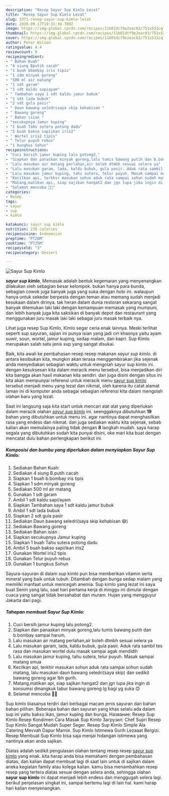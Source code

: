 ```yaml
---
description: "Resep Sayur Sup Kimlo Lezat"
title: "Resep Sayur Sup Kimlo Lezat"
slug: 3371-resep-sayur-sup-kimlo-lezat
date: 2020-09-17T19:31:34.789Z
image: https://img-global.cpcdn.com/recipes/11b01dcf9e2eac03/751x532cq70/sayur-sup-kimlo-foto-resep-utama.jpg
thumbnail: https://img-global.cpcdn.com/recipes/11b01dcf9e2eac03/751x532cq70/sayur-sup-kimlo-foto-resep-utama.jpg
cover: https://img-global.cpcdn.com/recipes/11b01dcf9e2eac03/751x532cq70/sayur-sup-kimlo-foto-resep-utama.jpg
author: Peter Wilson
ratingvalue: 4.4
reviewcount: 9
recipeingredient:
- " Bahan Kuah"
- "4 siung Bputih cacah"
- "1 buah bbombay iris tipis"
- "1 sdm minyak goreng"
- "500 ml air matang"
- "1 sdt garam"
- "1 sdt kaldu sapiayam"
- " Tambahan saya 1 sdt kaldu jamur bubuk"
- "1 sdt lada bubuk"
- "2 sdt gula pasir"
- " Daun bawang seledrisaya skip kehabisan "
- " Bawang goreng"
- " Bahan isian "
- "secukupnya Jamur kuping"
- "1 buah Tahu sutera potong dadu"
- "5 buah bakso sapiikan iris2"
- " Wortel iris2 tipis"
- " Telur puyuh rebus"
- "1 bungkus Sohun"
recipeinstructions:
- "Cuci bersih jamur kuping lalu potong2."
- "Siapkan dan panaskan minyak goreng,lalu tumis bawang putih dan b.bombay sampai harum."
- "Lalu masukan air matang perlahan,air boleh dtmbh sesuai selera ya"
- "Lalu masukan garam, lada, kaldu bubuk, gula pasir. Aduk rata sambil tes rasa dan masukan wortel dulu masak sampai agak mendidih"
- "Lalu masukan jamur kuping, tahu sutera, telur puyuh. Masak sampai matang smua"
- "Kecilkan api, terkhir masukan sohun aduk rata sampai sohun sudah matang, lalu masukan daun bawang seledri(saya skip) dan sedikit bawang goreng agar lbh gurih."
- "Matang,matikan api, siap sajikan hangat2 dan jgn lupa jika ingin di konsumsi dmangkuk tabur bawang goreng lg bagi yg suka 😊"
- "Selamat mencoba 🙏😊"
categories:
- Resep
tags:
- sayur
- sup
- kimlo

katakunci: sayur sup kimlo 
nutrition: 238 calories
recipecuisine: Indonesian
preptime: "PT26M"
cooktime: "PT35M"
recipeyield: "3"
recipecategory: Dessert

---
```



![Sayur Sup Kimlo](https://img-global.cpcdn.com/recipes/11b01dcf9e2eac03/751x532cq70/sayur-sup-kimlo-foto-resep-utama.jpg)

<b><i>sayur sup kimlo</i></b>, Memasak adalah bentuk kegemaran yang menyenangkan dilakukan oleh sebagian besar kelompok. bukan hanya para bunda, sebagian cowok juga banyak juga yang suka dengan hobi ini. walaupun hanya untuk sekedar berpesta dengan teman atau memang sudah menjadi kesukaan dalam dirinya. tak heran dalam dunia restoran sekarang sangat banyak ditemukan laki laki dengan kemampuan memasak yang mumpuni, dan lebih banyak juga kita saksikan di banyak depot dan restaurant yang menggunakan juru masak laki laki sebagai juru masak terbaik nya.

Lihat juga resep Sup Kimlo, Kimlo segar ceria enak lainnya. Meski terlihat seperti sup sayuran, sajian ini punya isian yang jadi ciri khasnya yaitu ayam suwir, soun, wortel, jamur kuping, sedap malam, dan kapri. Sup Kimlo merupakan salah satu jenis sup yang sangat disukai.

Baik, kita awali ke pembahasan resep resep makanan <i>sayur sup kimlo</i>. di antara kesibukan kita, mungkin akan terasa menggembirakan jika sejenak anda menyediakan sebagian waktu untuk mengolah sayur sup kimlo ini. dengan kesuksesan kita dalam meracik menu tersebut, bisa menjadikan diri kita bangga akan hasil makanan kita sendiri. dan juga disini dengan situs ini kita akan mempunyai referensi untuk meracik menu <u>sayur sup kimlo</u> tersebut menjadi menu yang lezat dan nikmat, oleh karena itu catat alamat laman ini di komputer anda sebagai sebagian referensi kita dalam mengolah olahan baru yang lezat.


Saat ini langsung saja kita start untuk mencari alat alat yang diperlukan dalam meracik olahan <u><i>sayur sup kimlo</i></u> ini. seenggaknya dibutuhkan <b>19</b> bahan yang dibutuhkan untuk menu ini. agar nantinya dapat menghasilkan rasa yang endess dan nikmat. dan juga sediakan waktu kita sejenak, sebab kalian akan memulainya paling tidak dengan <b>8</b> langkah mudah. saya harap segala yang dibutuhkan sudah kita punyai disini, oke mari kita buat dengan mencatat dulu bahan perlengkapan berikut ini.

<!--inarticleads1-->

##### Komposisi dan bumbu yang diperlukan dalam menyiapkan Sayur Sup Kimlo:

1. Sediakan  Bahan Kuah:
1. Sediakan 4 siung B.putih cacah
1. Siapkan 1 buah b.bombay iris tipis
1. Siapkan 1 sdm minyak goreng
1. Sediakan 500 ml air matang
1. Gunakan 1 sdt garam
1. Ambil 1 sdt kaldu sapi/ayam
1. Siapkan  Tambahan saya 1 sdt kaldu jamur bubuk
1. Ambil 1 sdt lada bubuk
1. Siapkan 2 sdt gula pasir
1. Sediakan  Daun bawang seledri(saya skip kehabisan 😅)
1. Sediakan  Bawang goreng
1. Sediakan  Bahan isian :
1. Siapkan secukupnya Jamur kuping
1. Siapkan 1 buah Tahu sutera potong dadu
1. Ambil 5 buah bakso sapi/ikan iris2
1. Gunakan  Wortel iris2 tipis
1. Gunakan  Telur puyuh rebus
1. Gunakan 1 bungkus Sohun


Sayura-sayuran di dalam sup kimlo pun bisa memberikan vitamin serta mineral yang baik untuk tubuh. Ditambah dengan bunga sedap malam yang memiliki manfaat untuk mencegah anemia. Sup kimlo yang lezat ini saya buat Senin yang lalu, saat hari pertama kerja di minggu ini dimulai dengan cuaca yang sangat tidak bersahabat dan muram. Hujan yang mengguyur Jakarta dari pagi. 

<!--inarticleads2-->

##### Tahapan membuat Sayur Sup Kimlo:

1. Cuci bersih jamur kuping lalu potong2.
1. Siapkan dan panaskan minyak goreng,lalu tumis bawang putih dan b.bombay sampai harum.
1. Lalu masukan air matang perlahan,air boleh dtmbh sesuai selera ya
1. Lalu masukan garam, lada, kaldu bubuk, gula pasir. Aduk rata sambil tes rasa dan masukan wortel dulu masak sampai agak mendidih
1. Lalu masukan jamur kuping, tahu sutera, telur puyuh. Masak sampai matang smua
1. Kecilkan api, terkhir masukan sohun aduk rata sampai sohun sudah matang, lalu masukan daun bawang seledri(saya skip) dan sedikit bawang goreng agar lbh gurih.
1. Matang,matikan api, siap sajikan hangat2 dan jgn lupa jika ingin di konsumsi dmangkuk tabur bawang goreng lg bagi yg suka 😊
1. Selamat mencoba 🙏😊


Sup kimlo biasanya terdiri dari berbagai macam jenis sayuran dan bahan bahan pilihan. Beberapa bahan dan sayuran yang khas selalu ada dalam sup ini yaitu bakso ikan, jamur kuping dan bunga. Название: Resep Sup Kimlo Resep Kondimen Cara Masak Sup Kimlo Загрузил: Chef Supri Resep Sup Kimlo Sangat Mudah Super Seger. Resep Sup Kimlo Simple Ala Catering Mevvah Dapur Mamie. Sup Kimlo Istimewa Gurih Lezaaat Bergizi. Resep Membuat Sup Kimlo bisa saja menjai hidangan istimewa yang nantinya akan anda sajikan. 

Diatas adalah sedikit pengulasan olahan tentang resep resep <u>sayur sup kimlo</u> yang enak. kita harap anda bisa memahami dengan pembahasan diatas, dan kalian dapat membuat lagi di saat lain untuk di sajikan dalam aneka kegiatan family atau kolega kalian. kamu bisa menambahkan resep resep yang tertera diatas sesuai dengan selera anda, sehingga olahan <b>sayur sup kimlo</b> ini dapat menjadi lebih endess dan menggugah selera lagi. berikut penjelasan singkat ini, sampai bertemu lagi di lain hal. kami harap hari kalian menyenangkan.
